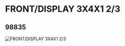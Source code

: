 # FRONT/DISPLAY 3X4X1 2/3
## 98835
![FRONT/DISPLAY 3X4X1 2/3](https://lc-www-live-s.legocdn.com/media/bricks/5/2/4651505.jpg)